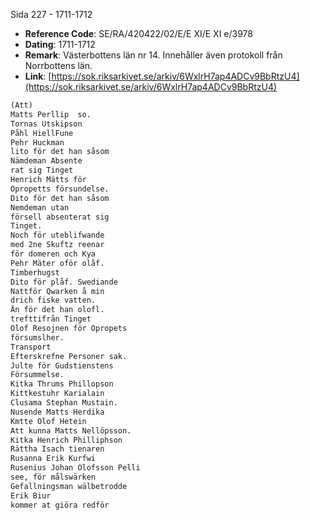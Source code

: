 Sida 227 - 1711-1712

- **Reference Code**: SE/RA/420422/02/E/E XI/E XI e/3978
- **Dating**: 1711-1712
- **Remark**: Västerbottens län nr 14. Innehåller även protokoll från Norrbottens län.
- **Link**: [https://sok.riksarkivet.se/arkiv/6WxlrH7ap4ADCv9BbRtzU4](https://sok.riksarkivet.se/arkiv/6WxlrH7ap4ADCv9BbRtzU4)

```txt linenums="1"
(Att)
Matts Perllip  so.
Tornas Utskipson
Påhl HiellFune
Pehr Huckman
lito för det han såsom
Nämdeman Absente
rat sig Tinget
Henrich Mätts för
Opropetts försundelse.
Dito för det han såsom
Nemdeman utan
försell absenterat sig
Tinget.
Noch för uteblifwande
med 2ne Skuftz reenar
för domeren och Kya
Pehr Mäter oför olåf.
Timberhugst
Dito för plåf. Swediande
Nattför Qwarken å min
drich fiske vatten.
Än för det han olofl.
trefttifrån Tinget
Olof Resojnen för Opropets
försumslher.
Transport
Efterskrefne Personer sak.
Julte för Gudstienstens
Försummelse.
Kitka Thrums Phillopson
Kittkestuhr Karialain
Clusama Stephan Mustain.
Nusende Matts Herdika
Kmtte Olof Hetein
Att kunna Matts Nellöpsson.
Kitka Henrich Philliphson
Rättha Isach tienaren
Rusanna Erik Kurfwi
Rusenius Johan Olofsson Pelli
see, för målswärken
Gefallningsman wälbetrodde
Erik Biur
kommer at giöra redför
```
